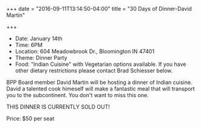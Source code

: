 +++
date = "2016-09-11T13:14:50-04:00"
title = "30 Days of Dinner-David Martin"

+++
* Date: January 14th
* Time: 6PM
* Location: 604 Meadowbrook Dr., Bloomington IN 47401
* Theme: Dinner Party
* Food: "Indian Cuisine" with Vegetarian options available. If you have other dietary restrictions please contact Brad Schiesser below.

BPP Board member David Martin will be hosting a dinner of Indian cuisine. David a talented cook himeself will make a fantastic meal that will transport you to the subcontinent. You don't want to miss this one.

THIS DINNER IS CURRENTLY SOLD OUT!

Price: $50 per seat
